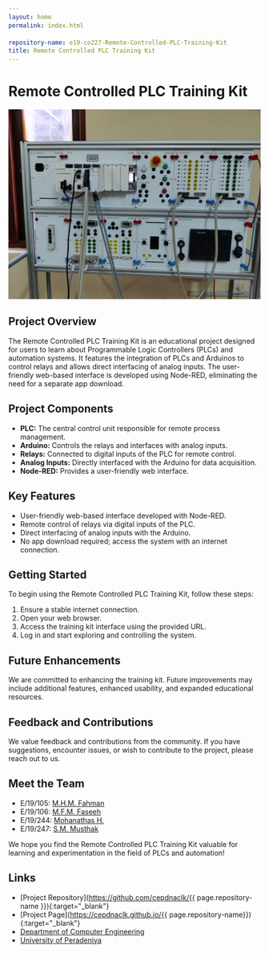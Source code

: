 ```yaml
---
layout: home
permalink: index.html

repository-name: e19-co227-Remote-Controlled-PLC-Training-Kit
title: Remote Controlled PLC Training Kit
---
```


[comment]: # "This is the standard layout for the project, but you can clean this and use your own template"

# Remote Controlled PLC Training Kit

![PLC Training Kit](https://github.com/cepdnaclk/e19-co227-Remote-Controlled-PLC-Training-Kit/blob/main/PLC-Training-Kit.jpg)

## Project Overview
The Remote Controlled PLC Training Kit is an educational project designed for users to learn about Programmable Logic Controllers (PLCs) and automation systems. It features the integration of PLCs and Arduinos to control relays and allows direct interfacing of analog inputs. The user-friendly web-based interface is developed using Node-RED, eliminating the need for a separate app download.

## Project Components
- **PLC:** The central control unit responsible for remote process management.
- **Arduino:** Controls the relays and interfaces with analog inputs.
- **Relays:** Connected to digital inputs of the PLC for remote control.
- **Analog Inputs:** Directly interfaced with the Arduino for data acquisition.
- **Node-RED:** Provides a user-friendly web interface.

## Key Features
- User-friendly web-based interface developed with Node-RED.
- Remote control of relays via digital inputs of the PLC.
- Direct interfacing of analog inputs with the Arduino.
- No app download required; access the system with an internet connection.

## Getting Started
To begin using the Remote Controlled PLC Training Kit, follow these steps:

1. Ensure a stable internet connection.
2. Open your web browser.
3. Access the training kit interface using the provided URL.
4. Log in and start exploring and controlling the system.

## Future Enhancements
We are committed to enhancing the training kit. Future improvements may include additional features, enhanced usability, and expanded educational resources.

## Feedback and Contributions
We value feedback and contributions from the community. If you have suggestions, encounter issues, or wish to contribute to the project, please reach out to us.

## Meet the Team
- E/19/105: [M.H.M. Fahman](https://people.ce.pdn.ac.lk/students/e19/105/)
- E/19/106: [M.F.M. Faseeh](https://people.ce.pdn.ac.lk/students/e19/106/)
- E/19/244: [Mohanathas H.](https://people.ce.pdn.ac.lk/students/e19/244/)
- E/19/247: [S.M. Musthak](https://people.ce.pdn.ac.lk/students/e19/247/)

We hope you find the Remote Controlled PLC Training Kit valuable for learning and experimentation in the field of PLCs and automation!


## Links

- [Project Repository](https://github.com/cepdnaclk/{{ page.repository-name }}){:target="_blank"}
- [Project Page](https://cepdnaclk.github.io/{{ page.repository-name}}){:target="_blank"}
- [Department of Computer Engineering](http://www.ce.pdn.ac.lk/)
- [University of Peradeniya](https://eng.pdn.ac.lk/)


[//]: # (Please refer this to learn more about Markdown syntax)
[//]: # (https://github.com/adam-p/markdown-here/wiki/Markdown-Cheatsheet)
